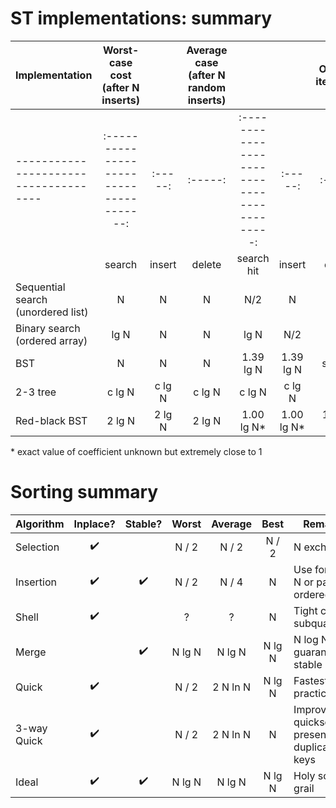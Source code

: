 # ST implementations: summary

| Implementation                        | **Worst-case cost (after N inserts)** |              | **Average case (after N random inserts)** |       |       | Ordered iteration? | Key interface |
| ------------------------------------- |:-------------------------------------:|:----------:|:-----------------------------------------:|:-----:|:-----:|:------------------:|:-------------:|
| ------------------------------------- |:-------------------------------------:|:-----:|:-----:|:-----------------------------------------:|:-----:|:-----:|:------------------:|:-------------:|
|                                       | search | insert | delete | search hit | insert | delete |                    |                 |
| Sequential search (unordered list)    | N      | N      | N      | N/2        | N      | N/2    | no                 | `equals()`      |
| Binary search (ordered array)         | lg N   | N      | N      | lg N       | N/2    | N/2    | yes                | `compareTo()`   |
| BST                                   | N      | N      | N      | 1.39 lg N  | 1.39 lg N | sqrt(N) | yes               | `compareTo()`   |
| 2-3 tree                              | c lg N | c lg N | c lg N | c lg N     | c lg N | c lg N | yes               | `compareTo()`   |
| Red-black BST                         | 2 lg N | 2 lg N | 2 lg N | 1.00 lg N* | 1.00 lg N* | 1.00 lg N* | yes               | `compareTo()`   |

\* exact value of coefficient unknown but extremely close to 1



# Sorting summary

| Algorithm   | Inplace? | Stable? | Worst       | Average     | Best       | Remarks                      |
|-------------|:--------:|:-------:|:-----------:|:-----------:|:----------:|------------------------------|
| Selection   | ✔️       |         | N / 2       | N / 2       | N / 2      | N exchanges                  |
| Insertion   | ✔️       | ✔️      | N / 2       | N / 4       | N          | Use for small N or partially ordered |
| Shell       | ✔️       |         | ?           | ?           | N          | Tight code, subquadratic     |
| Merge       |          | ✔️      | N lg N      | N lg N      | N lg N     | N log N guarantee, stable    |
| Quick       | ✔️       |         | N / 2       | 2 N ln N    | N lg N     | Fastest in practice          |
| 3-way Quick | ✔️       |         | N / 2       | 2 N ln N    | N          | Improves quicksort in presence of duplicate keys |
| Ideal         | ✔️       | ✔️      | N lg N      | N lg N      | N lg N     | Holy sorting grail           |
